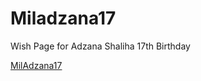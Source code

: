 # Miladzana17
Wish Page for Adzana Shaliha 17th Birthday

[MilAdzana17](https://yoshiafk.github.io/Miladzana17/)
